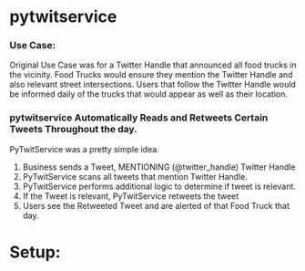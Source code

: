 # pytwitservice

### Use Case:
Original Use Case was for a Twitter Handle that announced all food trucks in the vicinity.
Food Trucks would ensure they mention the Twitter Handle and also relevant street intersections.
Users that follow the Twitter Handle would be informed daily of the trucks that would appear as well as their location.

### pytwitservice Automatically Reads and Retweets Certain Tweets Throughout the day.
PyTwitService was a pretty simple idea. 
1. Business sends a Tweet, MENTIONING (@twitter_handle) Twitter Handle
2. PyTwitService scans all tweets that mention Twitter Handle.
3. PyTwitService performs additional logic to determine if tweet is relevant.
4. If the Tweet is relevant, PyTwitService retweets the tweet
5. Users see the Retweeted Tweet and are alerted of that Food Truck that day.

# Setup:

